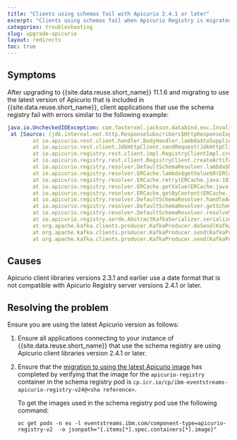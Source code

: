 ```yaml
---
title: "Clients using schemas fail with Apicurio 2.4.1 or later"
excerpt: "Clients using schemas fail when Apicurio Registry is migrated from 2.3.1 to 2.4.1 or later"
categories: troubleshooting
slug: upgrade-apicurio
layout: redirects
toc: true
---
```


## Symptoms

After upgrading to {{site.data.reuse.short_name}} 11.1.6 and migrating to use the latest version of Apicurio that is included in {{site.data.reuse.short_name}}, client applications that use the schema registry fail with errors similar to the following example:

```yaml
java.io.UncheckedIOException: com.fasterxml.jackson.databind.exc.InvalidFormatException: Cannot deserialize value of type `java.util.Date` from String "2022-12-13T20:10:29Z": expected format "yyyy-MM-dd'T'HH:mm:ssZ"
 at [Source: (jdk.internal.net.http.ResponseSubscribers$HttpResponseInputStream); line: 1, column: 54] (through reference chain: io.apicurio.registry.rest.v2.beans.ArtifactMetaData["createdOn"])
        at io.apicurio.rest.client.handler.BodyHandler.lambda$toSupplierOfType$1(BodyHandler.java:60)
        at io.apicurio.rest.client.JdkHttpClient.sendRequest(JdkHttpClient.java:204)
        at io.apicurio.registry.rest.client.impl.RegistryClientImpl.createArtifact(RegistryClientImpl.java:263)
        at io.apicurio.registry.rest.client.RegistryClient.createArtifact(RegistryClient.java:134)
        at io.apicurio.registry.resolver.DefaultSchemaResolver.lambda$handleAutoCreateArtifact$2(DefaultSchemaResolver.java:236)
        at io.apicurio.registry.resolver.ERCache.lambda$getValue$0(ERCache.java:142)
        at io.apicurio.registry.resolver.ERCache.retry(ERCache.java:181)
        at io.apicurio.registry.resolver.ERCache.getValue(ERCache.java:141)
        at io.apicurio.registry.resolver.ERCache.getByContent(ERCache.java:121)
        at io.apicurio.registry.resolver.DefaultSchemaResolver.handleAutoCreateArtifact(DefaultSchemaResolver.java:234)
        at io.apicurio.registry.resolver.DefaultSchemaResolver.getSchemaFromRegistry(DefaultSchemaResolver.java:115)
        at io.apicurio.registry.resolver.DefaultSchemaResolver.resolveSchema(DefaultSchemaResolver.java:88)
        at io.apicurio.registry.serde.AbstractKafkaSerializer.serialize(AbstractKafkaSerializer.java:83)
        at org.apache.kafka.clients.producer.KafkaProducer.doSend(KafkaProducer.java:929)
        at org.apache.kafka.clients.producer.KafkaProducer.send(KafkaProducer.java:889)
        at org.apache.kafka.clients.producer.KafkaProducer.send(KafkaProducer.java:775)
```

## Causes

Apicurio client libraries versions 2.3.1 and earlier use a date format that is not compatible with Apicurio Registry server versions 2.4.1 or later.

## Resolving the problem

Ensure you are using the latest Apicurio version as follows:

1. Ensure all applications connecting to your instance of {{site.data.reuse.short_name}} that use the schema registry are using Apicurio client libraries version 2.4.1 or later.

2. Ensure that the [migration to using the latest Apicurio image](../../installing/upgrading/#migrate-to-latest-apicurio-registry) has completed by verifying that the image for the `apicurio-registry` container in the schema registry pod is `cp.icr.io/cp/ibm-eventstreams-apicurio-registry-v24@<sha reference>`. 

   To get the images used in the schema registry pod use the following command:
   ```shell
   oc get pods -n es -l eventstreams.ibm.com/component-type=apicurio-registry-v2  -o jsonpath="{.items[*].spec.containers[*].image}"
   ```
